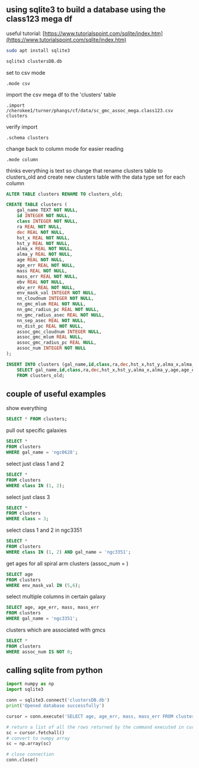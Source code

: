 ## using sqlite3 to build a database using the class123 mega df
useful tutorial:
[https://www.tutorialspoint.com/sqlite/index.htm](https://www.tutorialspoint.com/sqlite/index.htm)

```bash
sudo apt install sqlite3

sqlite3 clustersDB.db
```

set to csv mode 
```
.mode csv
```

import the csv mega df to the 'clusters' table
```sqlite3
.import /cherokee1/turner/phangs/cf/data/sc_gmc_assoc_mega.class123.csv clusters
```

verify import
```sqlite3
.schema clusters
```

change back to column mode for easier reading
```sqlite3
.mode column
```

thinks everything is text so change that
rename clusters table to clusters_old
and create new clusters table with the data type set for each column
```sql
ALTER TABLE clusters RENAME TO clusters_old;

CREATE TABLE clusters (
	gal_name TEXT NOT NULL,
	id INTEGER NOT NULL, 
	class INTEGER NOT NULL,
	ra REAL NOT NULL,
	dec REAL NOT NULL,
	hst_x REAL NOT NULL,
	hst_y REAL NOT NULL,
	alma_x REAL NOT NULL,
	alma_y REAL NOT NULL,
	age REAL NOT NULL,
	age_err REAL NOT NULL,
	mass REAL NOT NULL,
	mass_err REAL NOT NULL,
	ebv REAL NOT NULL,
	ebv_err REAL NOT NULL,
	env_mask_val INTEGER NOT NULL,
	nn_cloudnum INTEGER NOT NULL,
	nn_gmc_mlum REAL NOT NULL,
	nn_gmc_radius_pc REAL NOT NULL,
	nn_gmc_radius_asec REAL NOT NULL,
	nn_sep_asec REAL NOT NULL,
	nn_dist_pc REAL NOT NULL,
	assoc_gmc_cloudnum INTEGER NULL,
	assoc_gmc_mlum REAL NULL,
	assoc_gmc_radius_pc REAL NULL,
	assoc_num INTEGER NOT NULL
);

INSERT INTO clusters (gal_name,id,class,ra,dec,hst_x,hst_y,alma_x,alma_y,age,age_err,mass,mass_err,ebv,ebv_err,env_mask_val,nn_cloudnum,nn_gmc_mlum,nn_gmc_radius_pc,nn_gmc_radius_asec,nn_sep_asec,nn_dist_pc,assoc_gmc_cloudnum,assoc_gmc_mlum,assoc_gmc_radius_pc,assoc_num)
	SELECT gal_name,id,class,ra,dec,hst_x,hst_y,alma_x,alma_y,age,age_err,mass,mass_err,ebv,ebv_err,env_mask_val,nn_cloudnum,nn_gmc_mlum,nn_gmc_radius_pc,nn_gmc_radius_asec,nn_sep_asec,nn_dist_pc,assoc_gmc_cloudnum,assoc_gmc_mlum,assoc_gmc_radius_pc,assoc_num
	FROM clusters_old;
```

## couple of useful examples

show everything 
```sql
SELECT * FROM clusters;
```

pull out specific galaxies
```sql
SELECT * 
FROM clusters
WHERE gal_name = 'ngc0628';
```

select just class 1 and 2
```sql
SELECT * 
FROM clusters
WHERE class IN (1, 2);
```

select just class 3
```sql
SELECT * 
FROM clusters
WHERE class = 3;
```

select class 1 and 2 in ngc3351
```sql
SELECT * 
FROM clusters
WHERE class IN (1, 2) AND gal_name = 'ngc3351';
```

get ages for all spiral arm clusters (assoc_num = )
```sql
SELECT age
FROM clusters 
WHERE env_mask_val IN (5,6);
```

select multiple columns in certain galaxy 
```sql
SELECT age, age_err, mass, mass_err
FROM clusters
WHERE gal_name = 'ngc3351';
```

clusters which are associated with gmcs 
```sql
SELECT *
FROM clusters 
WHERE assoc_num IS NOT 0;
```

## calling sqlite from python
```python
import numpy as np
import sqlite3

conn = sqlite3.connect('clustersDB.db')
print('Opened database successfully')

cursor = conn.execute('SELECT age, age_err, mass, mass_err FROM clusters')

# return a list of all the rows returned by the command executed in cursor
sc = cursor.fetchall()
# convert to numpy array
sc = np.array(sc)

# close connection
conn.close()
```